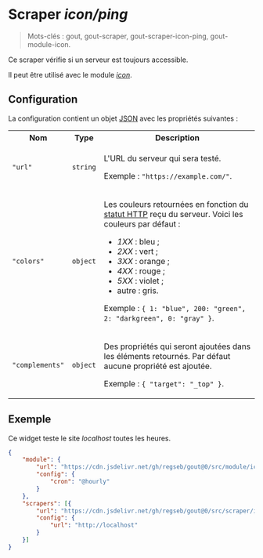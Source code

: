 # Scraper _icon/ping_

> Mots-clés : gout, gout-scraper, gout-scraper-icon-ping, gout-module-icon.

Ce scraper vérifie si un serveur est toujours accessible.

Il peut être utilisé avec le module
[_icon_](https://github.com/regseb/gout/tree/HEAD/src/module/icon#readme).

## Configuration

La configuration contient un objet
[JSON](https://www.json.org/json-fr.html "JavaScript Object Notation") avec les
propriétés suivantes :

<table>
  <tr>
    <th>Nom</th>
    <th>Type</th>
    <th>Description</th>
  </tr>
  <tr>
    <td><code>"url"</code></td>
    <td><code>string</code></td>
    <td>
      <p>
        L'URL du serveur qui sera testé.
      </p>
      <p>
        Exemple : <code>"https://example.com/"</code>.
      </p>
    </td>
  </tr>
  <tr>
    <td><code>"colors"</code></td>
    <td><code>object</code></td>
    <td>
      <p>
        Les couleurs retournées en fonction du
        <a href="https://developer.mozilla.org/Web/HTTP/Status">statut HTTP</a>
        reçu du serveur. Voici les couleurs par défaut :
      </p>
      <ul>
        <li><em>1XX</em> : bleu ;</li>
        <li><em>2XX</em> : vert ;</li>
        <li><em>3XX</em> : orange ;</li>
        <li><em>4XX</em> : rouge ;</li>
        <li><em>5XX</em> : violet ;</li>
        <li>autre : gris.</li>
      </ul>
      <p>
        Exemple :
        <code>{ 1: "blue", 200: "green", 2: "darkgreen", 0: "gray" }</code>.
      </p>
    </td>
  </tr>
  <tr>
    <td><code>"complements"</code></td>
    <td><code>object</code></td>
    <td>
      <p>
        Des propriétés qui seront ajoutées dans les éléments retournés. Par
        défaut aucune propriété est ajoutée.
      </p>
      <p>
        Exemple : <code>{ "target": "_top" }</code>.
      </p>
    </td>
  </tr>
</table>

## Exemple

Ce widget teste le site _localhost_ toutes les heures.

```JSON
{
    "module": {
        "url": "https://cdn.jsdelivr.net/gh/regseb/gout@0/src/module/icon/icon.js",
        "config": {
            "cron": "@hourly"
        }
    },
    "scrapers": [{
        "url": "https://cdn.jsdelivr.net/gh/regseb/gout@0/src/scraper/icon/ping/ping.js",
        "config": {
            "url": "http://localhost"
        }
    }]
}
```
